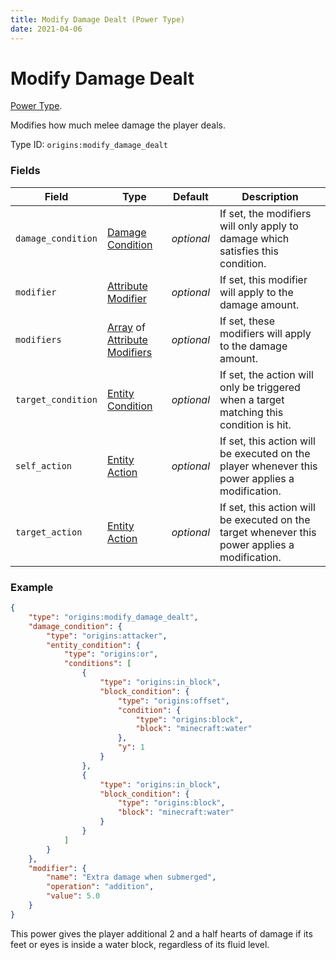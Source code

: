 ```yaml
---
title: Modify Damage Dealt (Power Type)
date: 2021-04-06
---
```

# Modify Damage Dealt

[Power Type](../power_types.md).

Modifies how much melee damage the player deals.

Type ID: `origins:modify_damage_dealt`

### Fields

Field  | Type | Default | Description
-------|------|---------|-------------
`damage_condition` | [Damage Condition](../damage_conditions.md) | _optional_ | If set, the modifiers will only apply to damage which satisfies this condition.
`modifier` | [Attribute Modifier](../data_types/attribute_modifier.md) | _optional_ | If set, this modifier will apply to the damage amount.
`modifiers` | [Array](../data_types/array.md) of [Attribute Modifiers](../data_types/attribute_modifier.md) | _optional_ | If set, these modifiers will apply to the damage amount.
`target_condition` | [Entity Condition](../entity_conditions.md) | _optional_ | If set, the action will only be triggered when a target matching this condition is hit.
`self_action` | [Entity Action](../entity_actions.md) | _optional_ | If set, this action will be executed on the player whenever this power applies a modification.
`target_action` | [Entity Action](../entity_actions.md) | _optional_ | If set, this action will be executed on the target whenever this power applies a modification.


### Example
```json
{
    "type": "origins:modify_damage_dealt",
    "damage_condition": {
        "type": "origins:attacker",
        "entity_condition": {
            "type": "origins:or",
            "conditions": [
                {
                    "type": "origins:in_block",
                    "block_condition": {
                        "type": "origins:offset",
                        "condition": {
                            "type": "origins:block",
                            "block": "minecraft:water"
                        },
                        "y": 1
                    }
                },
                {
                    "type": "origins:in_block",
                    "block_condition": {
                        "type": "origins:block",
                        "block": "minecraft:water"
                    }
                }
            ]
        }
    },
    "modifier": {
        "name": "Extra damage when submerged",
        "operation": "addition",
        "value": 5.0
    }
}
```
This power gives the player additional 2 and a half hearts of damage if its feet or eyes is inside a water block, regardless of its fluid level.